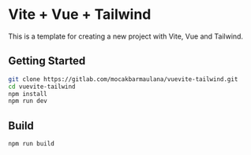 # Vite + Vue + Tailwind

This is a template for creating a new project with Vite, Vue and Tailwind.

## Getting Started

```bash
git clone https://gitlab.com/mocakbarmaulana/vuevite-tailwind.git
cd vuevite-tailwind
npm install
npm run dev
```

## Build

```bash
npm run build
```
